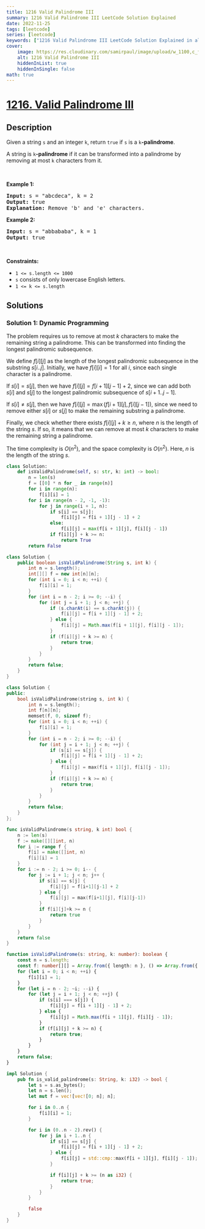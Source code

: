 ```yaml
---
title: 1216 Valid Palindrome III
summary: 1216 Valid Palindrome III LeetCode Solution Explained
date: 2022-11-25
tags: [leetcode]
series: [leetcode]
keywords: ["1216 Valid Palindrome III LeetCode Solution Explained in all languages", "1216 Valid Palindrome III", "LeetCode", "leetcode solution in Python3 C++ Java Go PHP Ruby Swift TypeScript Rust C# JavaScript C", "GeeksforGeeks", "InterviewBit", "Coding Ninjas", "HackerRank", "HackerEarth", "CodeChef", "TopCoder", "AlgoExpert", "freeCodeCamp", "Codeforces", "GitHub", "AtCoder", "Samir Paul"]
cover:
    image: https://res.cloudinary.com/samirpaul/image/upload/w_1100,c_fit,co_rgb:FFFFFF,l_text:Arial_75_bold:1216 Valid Palindrome III - Solution Explained/problem-solving.webp
    alt: 1216 Valid Palindrome III
    hiddenInList: true
    hiddenInSingle: false
math: true
---
```



# [1216. Valid Palindrome III](https://leetcode.com/problems/valid-palindrome-iii)


## Description

<p>Given a string <code>s</code> and an integer <code>k</code>, return <code>true</code> if <code>s</code> is a <code>k</code><strong>-palindrome</strong>.</p>

<p>A string is <code>k</code><strong>-palindrome</strong> if it can be transformed into a palindrome by removing at most <code>k</code> characters from it.</p>

<p>&nbsp;</p>
<p><strong class="example">Example 1:</strong></p>

<pre>
<strong>Input:</strong> s = &quot;abcdeca&quot;, k = 2
<strong>Output:</strong> true
<strong>Explanation:</strong> Remove &#39;b&#39; and &#39;e&#39; characters.
</pre>

<p><strong class="example">Example 2:</strong></p>

<pre>
<strong>Input:</strong> s = &quot;abbababa&quot;, k = 1
<strong>Output:</strong> true
</pre>

<p>&nbsp;</p>
<p><strong>Constraints:</strong></p>

<ul>
	<li><code>1 &lt;= s.length &lt;= 1000</code></li>
	<li><code>s</code> consists of only lowercase English letters.</li>
	<li><code>1 &lt;= k &lt;= s.length</code></li>
</ul>

## Solutions

### Solution 1: Dynamic Programming

The problem requires us to remove at most $k$ characters to make the remaining string a palindrome. This can be transformed into finding the longest palindromic subsequence.

We define $f[i][j]$ as the length of the longest palindromic subsequence in the substring $s[i..j]$. Initially, we have $f[i][i] = 1$ for all $i$, since each single character is a palindrome.

If $s[i] = s[j]$, then we have $f[i][j] = f[i+1][j-1] + 2$, since we can add both $s[i]$ and $s[j]$ to the longest palindromic subsequence of $s[i+1..j-1]$.

If $s[i] \neq s[j]$, then we have $f[i][j] = \max(f[i+1][j], f[i][j-1])$, since we need to remove either $s[i]$ or $s[j]$ to make the remaining substring a palindrome.

Finally, we check whether there exists $f[i][j] + k \geq n$, where $n$ is the length of the string $s$. If so, it means that we can remove at most $k$ characters to make the remaining string a palindrome.

The time complexity is $O(n^2)$, and the space complexity is $O(n^2)$. Here, $n$ is the length of the string $s$.

<!-- tabs:start -->

```python
class Solution:
    def isValidPalindrome(self, s: str, k: int) -> bool:
        n = len(s)
        f = [[0] * n for _ in range(n)]
        for i in range(n):
            f[i][i] = 1
        for i in range(n - 2, -1, -1):
            for j in range(i + 1, n):
                if s[i] == s[j]:
                    f[i][j] = f[i + 1][j - 1] + 2
                else:
                    f[i][j] = max(f[i + 1][j], f[i][j - 1])
                if f[i][j] + k >= n:
                    return True
        return False
```

```java
class Solution {
    public boolean isValidPalindrome(String s, int k) {
        int n = s.length();
        int[][] f = new int[n][n];
        for (int i = 0; i < n; ++i) {
            f[i][i] = 1;
        }
        for (int i = n - 2; i >= 0; --i) {
            for (int j = i + 1; j < n; ++j) {
                if (s.charAt(i) == s.charAt(j)) {
                    f[i][j] = f[i + 1][j - 1] + 2;
                } else {
                    f[i][j] = Math.max(f[i + 1][j], f[i][j - 1]);
                }
                if (f[i][j] + k >= n) {
                    return true;
                }
            }
        }
        return false;
    }
}
```

```cpp
class Solution {
public:
    bool isValidPalindrome(string s, int k) {
        int n = s.length();
        int f[n][n];
        memset(f, 0, sizeof f);
        for (int i = 0; i < n; ++i) {
            f[i][i] = 1;
        }
        for (int i = n - 2; i >= 0; --i) {
            for (int j = i + 1; j < n; ++j) {
                if (s[i] == s[j]) {
                    f[i][j] = f[i + 1][j - 1] + 2;
                } else {
                    f[i][j] = max(f[i + 1][j], f[i][j - 1]);
                }
                if (f[i][j] + k >= n) {
                    return true;
                }
            }
        }
        return false;
    }
};
```

```go
func isValidPalindrome(s string, k int) bool {
	n := len(s)
	f := make([][]int, n)
	for i := range f {
		f[i] = make([]int, n)
		f[i][i] = 1
	}
	for i := n - 2; i >= 0; i-- {
		for j := i + 1; j < n; j++ {
			if s[i] == s[j] {
				f[i][j] = f[i+1][j-1] + 2
			} else {
				f[i][j] = max(f[i+1][j], f[i][j-1])
			}
			if f[i][j]+k >= n {
				return true
			}
		}
	}
	return false
}
```

```ts
function isValidPalindrome(s: string, k: number): boolean {
    const n = s.length;
    const f: number[][] = Array.from({ length: n }, () => Array.from({ length: n }, () => 0));
    for (let i = 0; i < n; ++i) {
        f[i][i] = 1;
    }
    for (let i = n - 2; ~i; --i) {
        for (let j = i + 1; j < n; ++j) {
            if (s[i] === s[j]) {
                f[i][j] = f[i + 1][j - 1] + 2;
            } else {
                f[i][j] = Math.max(f[i + 1][j], f[i][j - 1]);
            }
            if (f[i][j] + k >= n) {
                return true;
            }
        }
    }
    return false;
}
```

```rust
impl Solution {
    pub fn is_valid_palindrome(s: String, k: i32) -> bool {
        let s = s.as_bytes();
        let n = s.len();
        let mut f = vec![vec![0; n]; n];

        for i in 0..n {
            f[i][i] = 1;
        }

        for i in (0..n - 2).rev() {
            for j in i + 1..n {
                if s[i] == s[j] {
                    f[i][j] = f[i + 1][j - 1] + 2;
                } else {
                    f[i][j] = std::cmp::max(f[i + 1][j], f[i][j - 1]);
                }

                if f[i][j] + k >= (n as i32) {
                    return true;
                }
            }
        }

        false
    }
}
```

<!-- tabs:end -->

<!-- end -->
